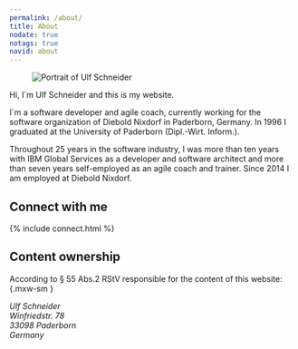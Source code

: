 ```yaml
---
permalink: /about/
title: About
nodate: true
notags: true
navid: about
---
```

<figure>
<img class="w-100 fit-cover" src="/img/ulf/ulf-16x9-900.jpg" alt="Portrait of Ulf Schneider">
</figure>

Hi, I´m Ulf Schneider and this is my website. 

I´m a software developer and agile coach, currently working for the software organization of Diebold Nixdorf in Paderborn, Germany. In 1996 I graduated at the University of Paderborn (Dipl.-Wirt. Inform.). 

Throughout 25 years in the software industry, I was more than ten years with IBM Global Services as a developer and software architect and more than seven years self-employed as an agile coach and trainer. Since 2014 I am employed at Diebold Nixdorf.

<h2>Connect with me</h2>
{% include connect.html %}

<h2>Content ownership</h2>

According to § 55 Abs.2 RStV responsible for the content of this website:{.mxw-sm }

<address class="mry">
Ulf Schneider<br>
Winfriedstr. 78<br>
33098 Paderborn<br>
Germany<br>
</address>



